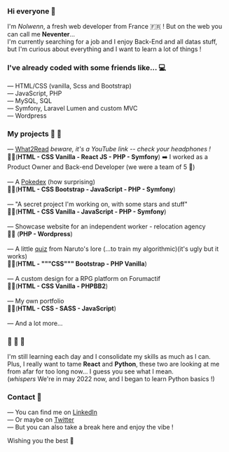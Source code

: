 ### Hi everyone 👋

I'm *Nolwenn*, a fresh web developer from France 🇫🇷 ! But on the web you can call me **Neventer**…<br>
I'm currently searching for a job and I enjoy Back-End and all datas stuff, but I'm curious about everything and I want to learn a lot of things !

### I've already coded with some friends like… 💻

— HTML/CSS (vanilla, Scss and Bootstrap)<br>
— JavaScript, PHP<br>
— MySQL, SQL<br>
— Symfony, Laravel Lumen and custom MVC<br>
— Wordpress<br>

### My projects 🚧 🔨

— [What2Read](https://youtu.be/yzJMK9HX1Eo?t=2491) *beware, it's a YouTube link -- check your headphones !* <br>
🔨🔨(**HTML - CSS Vanilla - React JS - PHP - Symfony**) ➡️ I worked as a Product Owner and Back-end Developer (we were a team of 5 :muscle:)<br><br>
— A [Pokedex](https://github.com/nolwenn-br/pokedex-overview) (how surprising)<br>
🔨🔨(**HTML - CSS Bootstrap - JavaScript - PHP - Symfony**)<br><br>
— "A secret project I'm working on, with some stars and stuff" <br>
🔨🚧(**HTML - CSS Vanilla - JavaScript - PHP - Symfony**)<br><br>
— Showcase website for an independent worker - relocation agency <br>
🔨🚧 (**PHP - Wordpress**)<br><br>
— A little [quiz](https://github.com/nolwenn-br/naruto-quiz) from Naruto's lore (...to train my algorithmic)(it's ugly but it works) <br>
🔨🔨(**HTML - """CSS""" Bootstrap - PHP Vanilla**)<br><br>
— A custom design for a RPG platform on Forumactif <br>
🔨🚧(**HTML - CSS Vanilla - PHPBB2**)<br><br>
— My own portfolio <br>
🔨🚧(**HTML - CSS - SASS - JavaScript**)<br><br>
— And a lot more…<br>

### 🌱 🌱 🌱

I'm still learning each day and I consolidate my skills as much as I can.<br>
Plus, I really want to tame **React** and **Python**, these two are looking at me from afar for too long now… I guess you see what I mean.<br>
(*whispers* We're in may 2022 now, and I began to learn Python basics !)

### Contact 📨

— You can find me on [LinkedIn](https://www.linkedin.com/in/nolwenn-bourreau-26b144172)<br>
— Or maybe on [Twitter](https://twitter.com/NeventerCode)<br>
— But you can also take a break here and enjoy the vibe !<br>

Wishing you the best 🚀
